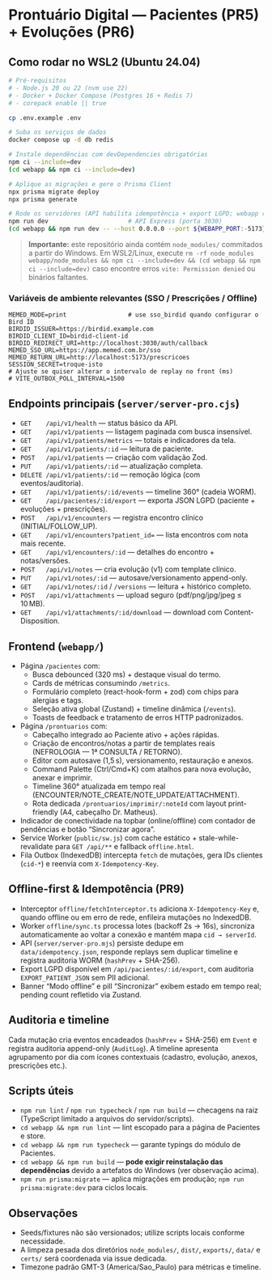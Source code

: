 # Prontuário Digital — Pacientes (PR5) + Evoluções (PR6)

## Como rodar no WSL2 (Ubuntu 24.04)

```bash
# Pré-requisitos
# - Node.js 20 ou 22 (nvm use 22)
# - Docker + Docker Compose (Postgres 16 + Redis 7)
# - corepack enable || true

cp .env.example .env

# Suba os serviços de dados
docker compose up -d db redis

# Instale dependências com devDependencies obrigatórias
npm ci --include=dev
(cd webapp && npm ci --include=dev)

# Aplique as migrações e gere o Prisma Client
npx prisma migrate deploy
npx prisma generate

# Rode os servidores (API habilita idempotência + export LGPD; webapp registra Service Worker)
npm run dev                      # API Express (porta 3030)
(cd webapp && npm run dev -- --host 0.0.0.0 --port ${WEBAPP_PORT:-5173})
```

> **Importante:** este repositório ainda contém `node_modules/` commitados a partir do Windows.
> Em WSL2/Linux, execute `rm -rf node_modules webapp/node_modules && npm ci --include=dev && (cd webapp && npm ci --include=dev)`
> caso encontre erros `vite: Permission denied` ou binários faltantes.

### Variáveis de ambiente relevantes (SSO / Prescrições / Offline)

```
MEMED_MODE=print                 # use sso_birdid quando configurar o Bird ID
BIRDID_ISSUER=https://birdid.example.com
BIRDID_CLIENT_ID=birdid-client-id
BIRDID_REDIRECT_URI=http://localhost:3030/auth/callback
MEMED_SSO_URL=https://app.memed.com.br/sso
MEMED_RETURN_URL=http://localhost:5173/prescricoes
SESSION_SECRET=troque-isto
# Ajuste se quiser alterar o intervalo de replay no front (ms)
# VITE_OUTBOX_POLL_INTERVAL=1500
```

## Endpoints principais (`server/server-pro.cjs`)

- `GET    /api/v1/health` — status básico da API.
- `GET    /api/v1/patients` — listagem paginada com busca insensível.
- `GET    /api/v1/patients/metrics` — totais e indicadores da tela.
- `GET    /api/v1/patients/:id` — leitura de paciente.
- `POST   /api/v1/patients` — criação com validação Zod.
- `PUT    /api/v1/patients/:id` — atualização completa.
- `DELETE /api/v1/patients/:id` — remoção lógica (com eventos/auditoria).
- `GET    /api/v1/patients/:id/events` — timeline 360° (cadeia WORM).
- `GET    /api/pacientes/:id/export` — exporta JSON LGPD (paciente + evoluções + prescrições).
- `POST   /api/v1/encounters` — registra encontro clínico (INITIAL/FOLLOW_UP).
- `GET    /api/v1/encounters?patient_id=` — lista encontros com nota mais recente.
- `GET    /api/v1/encounters/:id` — detalhes do encontro + notas/versões.
- `POST   /api/v1/notes` — cria evolução (v1) com template clínico.
- `PUT    /api/v1/notes/:id` — autosave/versionamento append-only.
- `GET    /api/v1/notes/:id` / `/versions` — leitura + histórico completo.
- `POST   /api/v1/attachments` — upload seguro (pdf/png/jpg/jpeg ≤ 10 MB).
- `GET    /api/v1/attachments/:id/download` — download com Content-Disposition.

## Frontend (`webapp/`)

- Página `/pacientes` com:
  - Busca debounced (320 ms) + destaque visual do termo.
  - Cards de métricas consumindo `/metrics`.
  - Formulário completo (react-hook-form + zod) com chips para alergias e tags.
  - Seleção ativa global (Zustand) + timeline dinâmica (`/events`).
  - Toasts de feedback e tratamento de erros HTTP padronizados.
- Página `/prontuarios` com:
  - Cabeçalho integrado ao Paciente ativo + ações rápidas.
  - Criação de encontros/notas a partir de templates reais (NEFROLOGIA — 1ª CONSULTA / RETORNO).
  - Editor com autosave (1,5 s), versionamento, restauração e anexos.
  - Command Palette (Ctrl/Cmd+K) com atalhos para nova evolução, anexar e imprimir.
  - Timeline 360° atualizada em tempo real (ENCOUNTER/NOTE_CREATE/NOTE_UPDATE/ATTACHMENT).
  - Rota dedicada `/prontuarios/imprimir/:noteId` com layout print-friendly (A4, cabeçalho Dr. Matheus).
- Indicador de conectividade na topbar (online/offline) com contador de pendências e botão “Sincronizar agora”.
- Service Worker (`public/sw.js`) com cache estático + stale-while-revalidate para `GET /api/**` e fallback `offline.html`.
- Fila Outbox (IndexedDB) intercepta `fetch` de mutações, gera IDs clientes (`cid-*`) e reenvia com `X-Idempotency-Key`.

## Offline-first & Idempotência (PR9)

- Interceptor `offline/fetchInterceptor.ts` adiciona `X-Idempotency-Key` e, quando offline ou em erro de rede, enfileira mutações no IndexedDB.
- Worker `offline/sync.ts` processa lotes (backoff 2s → 16s), sincroniza automaticamente ao voltar a conexão e mantém mapa `cid → serverId`.
- API (`server/server-pro.mjs`) persiste dedupe em `data/idempotency.json`, responde replays sem duplicar timeline e registra auditoria WORM (`hashPrev` + SHA-256).
- Export LGPD disponível em `/api/pacientes/:id/export`, com auditoria `EXPORT_PATIENT_JSON` sem PII adicional.
- Banner “Modo offline” e pill “Sincronizar” exibem estado em tempo real; pending count refletido via Zustand.

## Auditoria e timeline

Cada mutação cria eventos encadeados (`hashPrev` + SHA-256) em `Event` e registra auditoria append-only (`AuditLog`).
A timeline apresenta agrupamento por dia com ícones contextuais (cadastro, evolução, anexos, prescrições etc.).

## Scripts úteis

- `npm run lint` / `npm run typecheck` / `npm run build` — checagens na raiz (TypeScript limitado a arquivos do servidor/scripts).
- `cd webapp && npm run lint` — lint escopado para a página de Pacientes e store.
- `cd webapp && npm run typecheck` — garante typings do módulo de Pacientes.
- `cd webapp && npm run build` — **pode exigir reinstalação das dependências** devido a artefatos do Windows (ver observação acima).
- `npm run prisma:migrate` — aplica migrações em produção; `npm run prisma:migrate:dev` para ciclos locais.

## Observações

- Seeds/fixtures não são versionados; utilize scripts locais conforme necessidade.
- A limpeza pesada dos diretórios `node_modules/`, `dist/`, `exports/`, `data/` e `certs/` será coordenada via issue dedicada.
- Timezone padrão GMT-3 (America/Sao_Paulo) para métricas e timeline.
